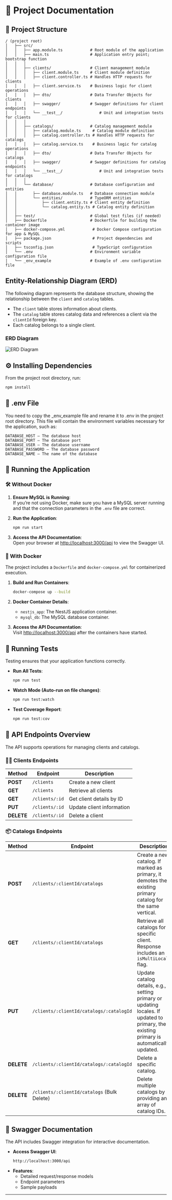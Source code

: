 # 📌 Project Documentation

## 📂 Project Structure
```
/ (project root)
│   ├── src/
│   │   ├── app.module.ts            # Root module of the application
│   │   ├── main.ts                  # Application entry point; bootstrap function
│   │   │
│   │   ├── clients/                 # Client management module
│   │   │   ├── client.module.ts     # Client module definition
│   │   │   ├── client.controller.ts # Handles HTTP requests for clients
│   │   │   ├── client.service.ts    # Business logic for client operations
│   │   │   ├── dto/                 # Data Transfer Objects for clients
│   │   │   ├── swagger/             # Swagger definitions for client endpoints
│   │   │   └── __test__/                # Unit and integration tests for clients
│   │   │
│   │   ├── catalogs/                # Catalog management module
│   │   │   ├── catalog.module.ts     # Catalog module definition
│   │   │   ├── catalog.controller.ts # Handles HTTP requests for catalogs
│   │   │   ├── catalog.service.ts    # Business logic for catalog operations
│   │   │   ├── dto/                 # Data Transfer Objects for catalogs
│   │   │   ├── swagger/             # Swagger definitions for catalog endpoints
│   │   │   └── __test__/                # Unit and integration tests for catalogs
│   │   │
│   │   └── database/                # Database configuration and entities
│   │       ├── database.module.ts   # Database connection module
│   │       └── entities/            # TypeORM entities
│   │           ├── client.entity.ts # Client entity definition
│   │           └── catalog.entity.ts # Catalog entity definition
│   │
│   ├── test/                        # Global test files (if needed)
│   ├── Dockerfile                   # Dockerfile for building the container image
│   ├── docker-compose.yml            # Docker Compose configuration for app & MySQL
│   ├── package.json                  # Project dependencies and scripts
│   ├── tsconfig.json                 # TypeScript configuration
│   └── .env                         # Environment variable configuration file
│   └── _env_example                 # Example of .env configuration file
```

## Entity-Relationship Diagram (ERD)

The following diagram represents the database structure, showing the relationship between the `client` and `catalog` tables.

- The `client` table stores information about clients.
- The `catalog` table stores catalog data and references a client via the `clientId` foreign key.
- Each catalog belongs to a single client.

### ERD Diagram

![ERD Diagram](images/ERD.png)


## ⚙️ Installing Dependencies
From the project root directory, run:

```bash
npm install
```
## 🔑 .env File
You need to copy the _env_example file and rename it to .env in the project root directory.
This file will contain the environment variables necessary for the application, such as:
```
DATABASE_HOST – The database host
DATABASE_PORT – The database port
DATABASE_USER – The database username
DATABASE_PASSWORD – The database password
DATABASE_NAME – The name of the database
 ```
## 🚀 Running the Application

### 🛠️ Without Docker

1. **Ensure MySQL is Running**:  
   If you’re not using Docker, make sure you have a MySQL server running and that the connection parameters in the `.env` file are correct.

2. **Run the Application**:  
   ```bash
   npm run start
   ```
3. **Access the API Documentation**:  
   Open your browser at [http://localhost:3000/api](http://localhost:3000/api) to view the Swagger UI.

### 🐳 With Docker
The project includes a `Dockerfile` and `docker-compose.yml` for containerized execution.

1. **Build and Run Containers**:  
   ```bash
   docker-compose up --build
   ```

2. **Docker Container Details**:
   - `nestjs_app`: The NestJS application container.
   - `mysql_db`: The MySQL database container.

3. **Access the API Documentation**:  
   Visit [http://localhost:3000/api](http://localhost:3000/api) after the containers have started.

## 🧪 Running Tests
Testing ensures that your application functions correctly.

- **Run All Tests**:
  ```bash
  npm run test
  ```
- **Watch Mode (Auto-run on file changes)**:
  ```bash
  npm run test:watch
  ```
- **Test Coverage Report**:
  ```bash
  npm run test:cov
  ```

## 📌 API Endpoints Overview
The API supports operations for managing clients and catalogs.

### 🧑‍💼 Clients Endpoints
| Method | Endpoint | Description |
|--------|---------|-------------|
| **POST** | `/clients` | Create a new client |
| **GET** | `/clients` | Retrieve all clients |
| **GET** | `/clients/:id` | Get client details by ID |
| **PUT** | `/clients/:id` | Update client information |
| **DELETE** | `/clients/:id` | Delete a client |

### 📦 Catalogs Endpoints
| Method | Endpoint | Description |
|--------|---------|-------------|
| **POST** | `/clients/:clientId/catalogs` | Create a new catalog. If marked as primary, it demotes the existing primary catalog for the same vertical. |
| **GET** | `/clients/:clientId/catalogs` | Retrieve all catalogs for a specific client. Response includes an `isMultiLocale` flag. |
| **PUT** | `/clients/:clientId/catalogs/:catalogId` | Update catalog details, e.g., setting primary or updating locales. If updated to primary, the existing primary is automatically updated. |
| **DELETE** | `/clients/:clientId/catalogs/:catalogId` | Delete a specific catalog. |
| **DELETE** | `/clients/:clientId/catalogs` (Bulk Delete) | Delete multiple catalogs by providing an array of catalog IDs. |

## 📖 Swagger Documentation
The API includes Swagger integration for interactive documentation.

- **Access Swagger UI**:
  ```bash
  http://localhost:3000/api
  ```
- **Features**:
  - Detailed request/response models
  - Endpoint parameters
  - Sample payloads

---